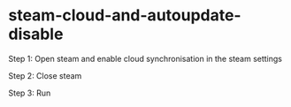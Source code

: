 # steam-cloud-and-autoupdate-disable
Step 1: Open steam and enable cloud synchronisation in the steam settings

Step 2: Close steam

Step 3: Run

